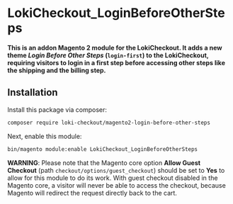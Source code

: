 # LokiCheckout_LoginBeforeOtherSteps

**This is an addon Magento 2 module for the LokiCheckout. It adds a new theme *Login Before Other Steps* (`login-first`) to the LokiCheckout, requiring visitors to login in a first step before accessing other steps like the shipping and the billing step.**

## Installation
Install this package via composer:
```bash
composer require loki-checkout/magento2-login-before-other-steps
```

Next, enable this module:
```bash
bin/magento module:enable LokiCheckout_LoginBeforeOtherSteps
```

**WARNING**: Please note that the Magento core option **Allow Guest Checkout** (path `checkout/options/guest_checkout`) should be set to **Yes** to allow for this module to do its work. With guest checkout disabled in the Magento core, a visitor will never be able to access the checkout, because Magento will redirect the request directly back to the cart. 
